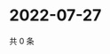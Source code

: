 # 2022-07-27

共 0 条

<!-- BEGIN WEIBO -->
<!-- 最后更新时间 Wed Jul 27 2022 12:52:22 GMT+0800 (China Standard Time) -->

<!-- END WEIBO -->

